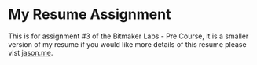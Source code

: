 My Resume Assignment
=================================

This is for assignment #3 of the Bitmaker Labs - Pre Course, it is a smaller version of my resume if you would like more details of this resume please vist <a href="http://www.jason.me/">jason.me</a>.